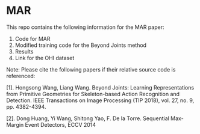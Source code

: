 # MAR

This repo contains the following information for the MAR paper:
  1. Code for MAR
  2. Modified training code for the Beyond Joints method
  3. Results
  4. Link for the OHI dataset
  
Note: Please cite the following papers if their relative source code is referenced:

[1]. Hongsong Wang, Liang Wang. Beyond Joints: Learning Representations from Primitive Geometries for Skeleton-based Action Recognition and Detection. IEEE Transactions on Image Processing (TIP 2018), vol. 27, no. 9, pp. 4382-4394.

[2]. Dong Huang, Yi Wang, Shitong Yao, F. De la Torre. Sequential Max-Margin Event Detectors, ECCV 2014


